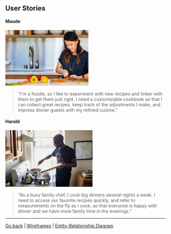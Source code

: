 ## User Stories

#### Maude
![Maude](maude.png)

>"I'm a foodie, so I like to experiment with new recipes and tinker with them to get them just right.  I need a customizable cookbook so that I can collect great recipes, keep track of the adjustments I make, and impress dinner guests with my refined cuisine."



#### Harold
![Harold](harold.png)

>"As a busy family chef, I cook big dinners several nights a week.  I need to access our favorite recipes quickly, and refer to measurements on the fly as I cook, so that everyone is happy with dinner and we have more family time in the evenings."

---

[Go back](README.md)	\|	[Wireframes](wireframe.md)	\|	[Entity-Relationship Diagram](erd.md)
